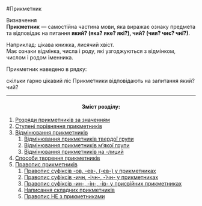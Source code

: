 #Прикметник

<div class="eoz-wrap">
<span class="eoz">Визначення</span>
<div class="eoz-text">
<b>Прикметник</b> —  самостiйна частина мови, яка виражає ознаку предмета та вiдповiдає на питання <strong>який? (яка? яке? якi?), чий? (чия? чиє? чиї?)</strong>.
</div>
</div>


<span class="p1">Наприклад:</span> цiкава книжка, лисячий хвiст.<br>
Має ознаки вiдмiнка, числа i роду, якi узгоджуються з вiдмiнком, числом i родом iменника.


<quiz> 
    <question>
       <p>Прикметник наведено в рядку:</p>
           <answer>скільки</answer>
           <answer>гарно</answer>
           <answer correct>цікавий</answer>
           <answer>ліс</answer>
      <explanation>
Прикметники відповідають на запитання <span class="p1">який? чий?</span>
</explanation>
    </question>
</quiz> 

<br>
<hr>
<center><h4>Зміст розділу:</h4></center>

1. [Розряди прикметникiв за значенням](rozryadi_prikmetnikiv_za_znachennyam.md)
2. [Ступенi порiвняння прикметникiв](stupeni_porivnyannya_prikmetnikiv.md)
3. [Вiдмiнювання прикметникiв](vidminuvanya_prikmetnikiv.md)
      1. [Вiдмiнювання прикметникiв твердої групи](vidminuvannya_prikmetnikiv_tverdoi_grupi.md)
      2. [Вiдмiнювання прикметникiв м’якої групи](vidminuvannya_prikmetnikiv_miakoi_grupi.md)
      3. [Вiдмiнювання прикметникiв на -лиций](vidminuvannya_prikmetnikiv_na_liciy.md)
4.  [Способи творення прикметникiв](sposobi_tvorennya_prikmetnikiv.md)
5.  [Правопис прикметникiв](pravopis_suficsiv_ov_ev.md)
      1. [Правопис суфiксiв -ов, -ев-, (-єв-) у прикметниках](pravopis_suficsiv_ov_ev.md)
      2. [Правопис суфiксiв -ичн, -iчн-, -їчн- у прикметниках](pravopis_suficsiv_ichn_ichn.md)
      3. [Правопис суфiксiв -ин-, -iн-, -iв- у присвiйних прикметниках](pravopis_suficsiv_in_in.md)
      4. [Написання складних прикметникiв](napisannya_skladnih_prikmetnikiv.md)
      5. [Правопис НЕ з прикметниками](pravopis_NE_z_prikmetnikami.md)
